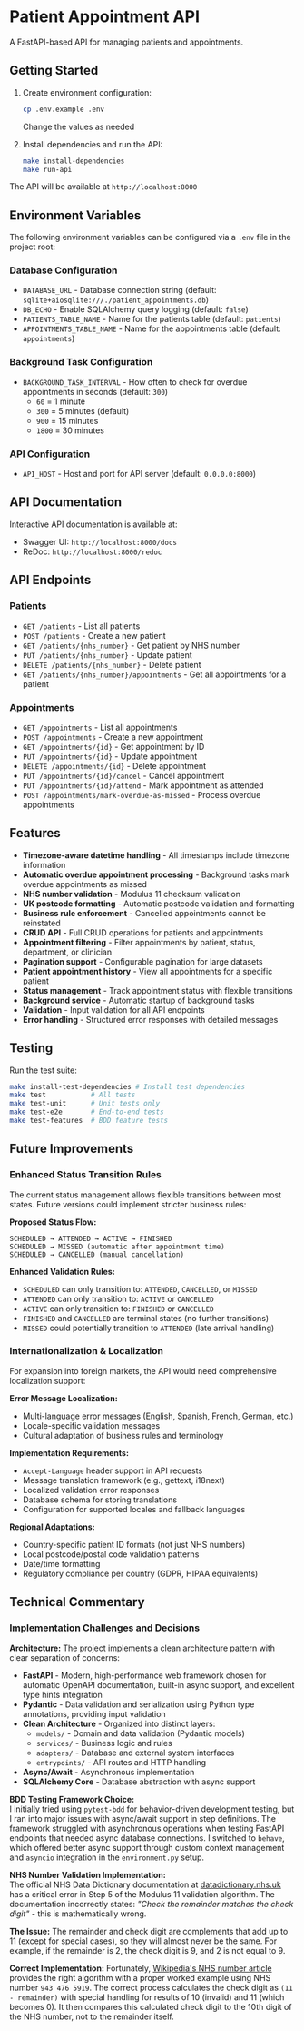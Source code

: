 # Patient Appointment API

A FastAPI-based API for managing patients and appointments.

## Getting Started

1. Create environment configuration:
   ```bash
   cp .env.example .env
   ```

   Change the values as needed

2. Install dependencies and run the API:
   ```bash
   make install-dependencies
   make run-api
   ```

The API will be available at `http://localhost:8000`

## Environment Variables

The following environment variables can be configured via a `.env` file in the project root:

### Database Configuration
- `DATABASE_URL` - Database connection string (default: `sqlite+aiosqlite:///./patient_appointments.db`)
- `DB_ECHO` - Enable SQLAlchemy query logging (default: `false`)
- `PATIENTS_TABLE_NAME` - Name for the patients table (default: `patients`)
- `APPOINTMENTS_TABLE_NAME` - Name for the appointments table (default: `appointments`)

### Background Task Configuration
- `BACKGROUND_TASK_INTERVAL` - How often to check for overdue appointments in seconds (default: `300`)
  - `60` = 1 minute
  - `300` = 5 minutes (default)
  - `900` = 15 minutes
  - `1800` = 30 minutes

### API Configuration
- `API_HOST` - Host and port for API server (default: `0.0.0.0:8000`)

## API Documentation

Interactive API documentation is available at:
- Swagger UI: `http://localhost:8000/docs`
- ReDoc: `http://localhost:8000/redoc`

## API Endpoints

### Patients
- `GET /patients` - List all patients
- `POST /patients` - Create a new patient
- `GET /patients/{nhs_number}` - Get patient by NHS number
- `PUT /patients/{nhs_number}` - Update patient
- `DELETE /patients/{nhs_number}` - Delete patient
- `GET /patients/{nhs_number}/appointments` - Get all appointments for a patient

### Appointments
- `GET /appointments` - List all appointments
- `POST /appointments` - Create a new appointment
- `GET /appointments/{id}` - Get appointment by ID
- `PUT /appointments/{id}` - Update appointment
- `DELETE /appointments/{id}` - Delete appointment
- `PUT /appointments/{id}/cancel` - Cancel appointment
- `PUT /appointments/{id}/attend` - Mark appointment as attended
- `POST /appointments/mark-overdue-as-missed` - Process overdue appointments

## Features

- **Timezone-aware datetime handling** - All timestamps include timezone information
- **Automatic overdue appointment processing** - Background tasks mark overdue appointments as missed
- **NHS number validation** - Modulus 11 checksum validation
- **UK postcode formatting** - Automatic postcode validation and formatting
- **Business rule enforcement** - Cancelled appointments cannot be reinstated
- **CRUD API** - Full CRUD operations for patients and appointments
- **Appointment filtering** - Filter appointments by patient, status, department, or clinician
- **Pagination support** - Configurable pagination for large datasets
- **Patient appointment history** - View all appointments for a specific patient
- **Status management** - Track appointment status with flexible transitions 
- **Background service** - Automatic startup of background tasks
- **Validation** - Input validation for all API endpoints
- **Error handling** - Structured error responses with detailed messages

## Testing

Run the test suite:
```bash
make install-test-dependencies # Install test dependencies 
make test           # All tests
make test-unit      # Unit tests only
make test-e2e       # End-to-end tests
make test-features  # BDD feature tests
```

## Future Improvements

### Enhanced Status Transition Rules
The current status management allows flexible transitions between most states. Future versions could implement stricter business rules:

**Proposed Status Flow:**
```
SCHEDULED → ATTENDED → ACTIVE → FINISHED
SCHEDULED → MISSED (automatic after appointment time)
SCHEDULED → CANCELLED (manual cancellation)
```

**Enhanced Validation Rules:**
- `SCHEDULED` can only transition to: `ATTENDED`, `CANCELLED`, or `MISSED`
- `ATTENDED` can only transition to: `ACTIVE` or `CANCELLED`
- `ACTIVE` can only transition to: `FINISHED` or `CANCELLED`
- `FINISHED` and `CANCELLED` are terminal states (no further transitions)
- `MISSED` could potentially transition to `ATTENDED` (late arrival handling)

### Internationalization & Localization
For expansion into foreign markets, the API would need comprehensive localization support:

**Error Message Localization:**
- Multi-language error messages (English, Spanish, French, German, etc.)
- Locale-specific validation messages
- Cultural adaptation of business rules and terminology

**Implementation Requirements:**
- `Accept-Language` header support in API requests
- Message translation framework (e.g., gettext, i18next)
- Localized validation error responses
- Database schema for storing translations
- Configuration for supported locales and fallback languages

**Regional Adaptations:**
- Country-specific patient ID formats (not just NHS numbers)
- Local postcode/postal code validation patterns
- Date/time formatting 
- Regulatory compliance per country (GDPR, HIPAA equivalents)

## Technical Commentary

### Implementation Challenges and Decisions

**Architecture:**
The project implements a clean architecture pattern with clear separation of concerns:

- **FastAPI** - Modern, high-performance web framework chosen for automatic OpenAPI documentation, built-in async support, and excellent type hints integration
- **Pydantic** - Data validation and serialization using Python type annotations, providing input validation 
- **Clean Architecture** - Organized into distinct layers:
  - `models/` - Domain and data validation (Pydantic models)
  - `services/` - Business logic and rules
  - `adapters/` - Database and external system interfaces
  - `entrypoints/` - API routes and HTTP handling
- **Async/Await** - Asynchronous implementation 
- **SQLAlchemy Core** - Database abstraction with async support



**BDD Testing Framework Choice:**  
I initially tried using `pytest-bdd` for behavior-driven development testing, but I ran into major issues with async/await support in step definitions. The framework struggled with asynchronous operations when testing FastAPI endpoints that needed async database connections. I switched to `behave`, which offered better async support through custom context management and `asyncio` integration in the `environment.py` setup.

**NHS Number Validation Implementation:**  
The official NHS Data Dictionary documentation at [datadictionary.nhs.uk](https://www.datadictionary.nhs.uk/attributes/nhs_number.html) has a critical error in Step 5 of the Modulus 11 validation algorithm. The documentation incorrectly states: *"Check the remainder matches the check digit"* - this is mathematically wrong.

**The Issue:** The remainder and check digit are complements that add up to 11 (except for special cases), so they will almost never be the same. For example, if the remainder is 2, the check digit is 9, and 2 is not equal to 9.

**Correct Implementation:** Fortunately, [Wikipedia's NHS number article](https://en.wikipedia.org/wiki/NHS_number) provides the right algorithm with a proper worked example using NHS number `943 476 5919`. The correct process calculates the check digit as `(11 - remainder)` with special handling for results of 10 (invalid) and 11 (which becomes 0). It then compares this calculated check digit to the 10th digit of the NHS number, not to the remainder itself.




